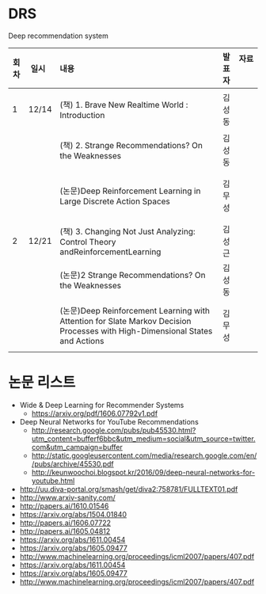 # DRS
Deep recommendation system

| 회차  | 일시   | 내용                                  | 발표자  | 자료             |
| ----- |:------:| :-------------------------------------|:-------:|:---------------------------------------- |
| 1 |  12/14  | (책) 1. Brave New Realtime World : Introduction  | 김성동 |                          |
|   |        | (책) 2. Strange Recommendations? On the Weaknesses | 김성동 |   |
|   |        | (논문)Deep Reinforcement Learning in Large Discrete Action Spaces | 김무성 |                                |
| 2 |  12/21 | (책) 3. Changing Not Just Analyzing: Control Theory andReinforcementLearning  | 김성근 |                    |
|   |        | (논문)2 Strange Recommendations? On the Weaknesses | 김성동 |   |
|   |        | (논문)Deep Reinforcement Learning with Attention for Slate Markov Decision Processes with High-Dimensional States and Actions | 김무성 |                                |

# 논문 리스트 
* Wide & Deep Learning for Recommender Systems
  - https://arxiv.org/pdf/1606.07792v1.pdf
* Deep Neural Networks for YouTube Recommendations
  - http://research.google.com/pubs/pub45530.html?utm_content=bufferf6bbc&utm_medium=social&utm_source=twitter.com&utm_campaign=buffer
  - http://static.googleusercontent.com/media/research.google.com/en//pubs/archive/45530.pdf
  - http://keunwoochoi.blogspot.kr/2016/09/deep-neural-networks-for-youtube.html
* http://uu.diva-portal.org/smash/get/diva2:758781/FULLTEXT01.pdf
* http://www.arxiv-sanity.com/
* http://papers.ai/1610.01546
* https://arxiv.org/abs/1504.01840
* http://papers.ai/1606.07722
* http://papers.ai/1605.04812
* https://arxiv.org/abs/1611.00454
* https://arxiv.org/abs/1605.09477
* http://www.machinelearning.org/proceedings/icml2007/papers/407.pdf
* https://arxiv.org/abs/1611.00454
* https://arxiv.org/abs/1605.09477
* http://www.machinelearning.org/proceedings/icml2007/papers/407.pdf
